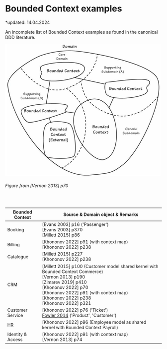 # Bounded Context examples

*updated: 14.04.2024 <br>

An incomplete list of Bounded Context examples as found in the canonical DDD literature.

![Domain Driven Design](./img/boundedcontextexample.png)
<br>
###### Figure from [Vernon 2013] p70

<br>


|Bounded Context        |Source & Domain object & Remarks                                        |
| -------------------------------- | -------------------------------------------------------------------------------------------------------------- |
| Booking          | [Evans 2003] p16 ('Passenger') <br> [Evans 2003] p370 <br> [Millett 2015] p86                                        |
| Billing   | [Khononov 2022] p91 (with context map)  <br> [Khononov 2022] p238                                       |
| Catalogue   | [Millett 2015] p227 <br> [Khononov 2022] p238                                    |
| CRM | [Millett 2015] p100 (Customer model shared kernel with Bounded Context Commerce) <br> [Vernon 2013] p190 <br> [Zimarev 2019] p410 <br>  [Khononov 2022] p70  <br> [Khononov 2022] p91 (with context map) <br> [Khononov 2022] p238 <br> [Khononov 2022] p321                   |
| Customer Service    | [Khononov 2022] p76 ('Ticket') <br> [Fowler 2014](https://martinfowler.com/bliki/BoundedContext.html) ('Product', 'Customer')        |
| HR | [Khononov 2022] p96 (Employee model as shared kernel with Bounded Context Payroll)         |
| Identity & Access    | [Khononov 2022] p91 (with context map)  <br> [Vernon 2013] p74        |
